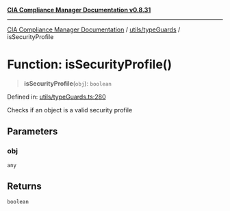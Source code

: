 [**CIA Compliance Manager Documentation v0.8.31**](../../../README.md)

***

[CIA Compliance Manager Documentation](../../../modules.md) / [utils/typeGuards](../README.md) / isSecurityProfile

# Function: isSecurityProfile()

> **isSecurityProfile**(`obj`): `boolean`

Defined in: [utils/typeGuards.ts:280](https://github.com/Hack23/cia-compliance-manager/blob/85c025371255f412469ec0119911b7cb143a6212/src/utils/typeGuards.ts#L280)

Checks if an object is a valid security profile

## Parameters

### obj

`any`

## Returns

`boolean`
